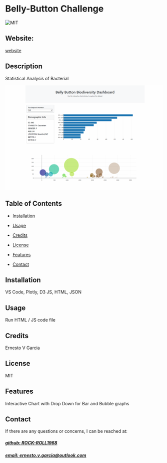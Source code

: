 # Belly-Button Challenge
![MIT](https://img.shields.io/badge/License-MIT-blue)

## Website: 
[website](https://github.com/Rock-Roll1968/Belly-Button-Challenge.git)

## Description
Statistical Analysis of Bacterial 

![app_image](Chart.png)

## Table of Contents
- [Installation](#installation)
- [Usage](#usage)
- [Credits](#credits)
- [License](#license)
- [Features](#features)

- [Contact](#contact)

## Installation
VS Code, Plotly, D3 JS, HTML, JSON

## Usage
Run HTML / JS code file

## Credits
Ernesto V Garcia

## License
MIT

## Features
Interactive Chart with Drop Down for Bar and Bubble graphs 



## Contact
If there are any questions or concerns, I can be reached at:
##### [github: ROCK-ROLL1968](https://github.com/ROCK-ROLL1968)
##### [email: ernesto.v.garcia@outlook.com](mailto:ernesto.v.garcia@outlook.com)

